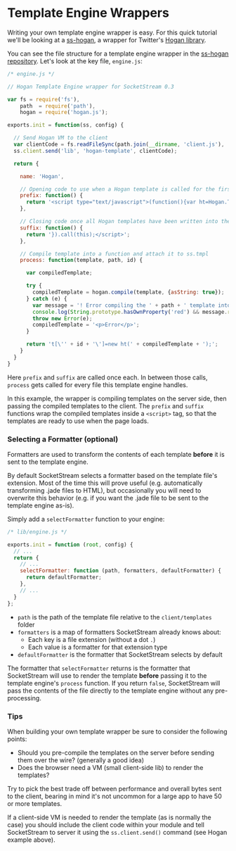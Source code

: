 # Template Engine Wrappers

Writing your own template engine wrapper is easy. For this quick tutorial we'll be looking at a [ss-hogan](https://github.com/socketstream/ss-hogan), a wrapper for Twitter's [Hogan library](http://twitter.github.com/hogan.js/).

You can see the file structure for a template engine wrapper in the [ss-hogan repository]([ss-hogan](https://github.com/socketstream/ss-hogan)). Let's look at the key file, `engine.js`:

```javascript
/* engine.js */

// Hogan Template Engine wrapper for SocketStream 0.3

var fs = require('fs'),
    path  = require('path'),
    hogan = require('hogan.js');

exports.init = function(ss, config) {

  // Send Hogan VM to the client
  var clientCode = fs.readFileSync(path.join(__dirname, 'client.js'), 'utf8');
  ss.client.send('lib', 'hogan-template', clientCode);

  return {

    name: 'Hogan',

    // Opening code to use when a Hogan template is called for the first time
    prefix: function() {
      return '<script type="text/javascript">(function(){var ht=Hogan.Template,t=require(\'socketstream\').tmpl;'
    },

    // Closing code once all Hogan templates have been written into the <script> tag
    suffix: function() {
      return '}).call(this);</script>';
    },

    // Compile template into a function and attach it to ss.tmpl
    process: function(template, path, id) {

      var compiledTemplate;

      try {
        compiledTemplate = hogan.compile(template, {asString: true});
      } catch (e) {
        var message = '! Error compiling the ' + path + ' template into Hogan';
        console.log(String.prototype.hasOwnProperty('red') && message.red || message);
        throw new Error(e);
        compiledTemplate = '<p>Error</p>';
      }

      return 't[\'' + id + '\']=new ht(' + compiledTemplate + ');';    
    }
  }
}
```

Here `prefix` and `suffix` are called once each. In between those calls, `process` gets called for every file this template engine handles.

In this example, the wrapper is compiling templates on the server side, then passing the compiled templates to the client. The `prefix` and `suffix` functions wrap the compiled templates inside a `<script>` tag, so that the templates are ready to use when the page loads.


### Selecting a Formatter (optional)

Formatters are used to transform the contents of each template **before** it is sent to the template engine.

By default SocketStream selects a formatter based on the template file's extension. Most of the time this will prove useful (e.g. automatically transforming .jade files to HTML), but occasionally you will need to overwrite this behavior (e.g. if you want the .jade file to be sent to the template engine as-is).

Simply add a `selectFormatter` function to your engine:

```javascript
/* lib/engine.js */

exports.init = function (root, config) {
  // ...
  return {
    // ...
    selectFormatter: function (path, formatters, defaultFormatter) {
      return defaultFormatter;
    },
    // ...
  }
};
```

* `path` is the path of the template file relative to the `client/templates` folder
* `formatters` is a map of formatters SocketStream already knows about:
    * Each key is a file extension (without a dot `.`)
    * Each value is a formatter for that extension type
* `defaultFormatter` is the formatter that SocketStream selects by default

The formatter that `selectFormatter` returns is the formatter that SocketStream will use to render the template **before** passing it to the template engine's `process` function. If you return `false`, SocketStream will pass the contents of the file directly to the template engine without any pre-processing.


### Tips

When building your own template wrapper be sure to consider the following points:

* Should you pre-compile the templates on the server before sending them over the wire? (generally a good idea)
* Does the browser need a VM (small client-side lib) to render the templates?

Try to pick the best trade off between performance and overall bytes sent to the client, bearing in mind it's not uncommon for a large app to have 50 or more templates.

If a client-side VM is needed to render the template (as is normally the case) you should include the client code within your module and tell SocketStream to server it using the `ss.client.send()` command (see Hogan example above). 

